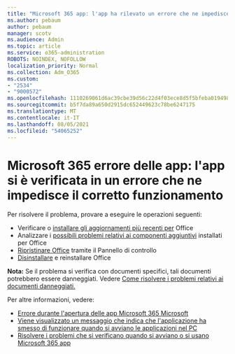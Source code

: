 ```yaml
---
title: "Microsoft 365 app: l'app ha rilevato un errore che ne impedisce il corretto funzionamento"
ms.author: pebaum
author: pebaum
manager: scotv
ms.audience: Admin
ms.topic: article
ms.service: o365-administration
ROBOTS: NOINDEX, NOFOLLOW
localization_priority: Normal
ms.collection: Adm_O365
ms.custom:
- "2534"
- "9000572"
ms.openlocfilehash: 1110269061d6ac39cbe39d56c22d4f03ece8d5f5bfeba01949899bccc724bf45
ms.sourcegitcommit: b5f7da89a650d2915dc652449623c78be6247175
ms.translationtype: MT
ms.contentlocale: it-IT
ms.lasthandoff: 08/05/2021
ms.locfileid: "54065252"
---
```

# <a name="microsoft-365-apps-error-app-has-run-into-an-error-that-is-preventing-it-from-working-correctly"></a>Microsoft 365 errore delle app: l'app si è verificata in un errore che ne impedisce il corretto funzionamento

Per risolvere il problema, provare a eseguire le operazioni seguenti:

- Verificare o [installare gli aggiornamenti più recenti per](https://support.office.com/article/update-office-and-your-computer-with-microsoft-update-2ab296f3-7f03-43a2-8e50-46de917611c5) Office
- Analizzare i [possibili problemi relativi ai componenti aggiuntivi](https://support.office.com/article/powerpoint-isn-t-responding-hangs-or-freezes-652ede6e-e3d2-449a-a07f-8c800dfb948d?ocmsassetID=HA104114659&CorrelationId=98329f6f-f51f-4f44-a876-4142c3583312#bkmk_addins) installati per Office
- [Ripristinare Office](https://support.office.com/article/repair-an-office-application-7821d4b6-7c1d-4205-aa0e-a6b40c5bb88b) tramite il Pannello di controllo
- [Disinstallare](https://support.office.com/article/uninstall-office-from-a-pc-9dd49b83-264a-477a-8fcc-2fdf5dbf61d8) e reinstallare Office

**Nota:** Se il problema si verifica con documenti specifici, tali documenti potrebbero essere danneggiati. Vedere [Come risolvere i problemi relativi ai documenti danneggiati.](https://docs.microsoft.com/office/troubleshoot/word/damaged-documents-in-word)

Per altre informazioni, vedere: 

- [Errore durante l'apertura delle app Microsoft 365 Microsoft](https://support.office.com/article/error-when-opening-microsoft-office-apps-b84b6a63-4b8c-46ec-ae9a-ad91d6160d72)
- [Viene visualizzato un messaggio che indica che l'applicazione ha smesso di funzionare quando si avviano le applicazioni nel PC](https://support.office.com/article/i-get-a-stopped-working-error-when-i-start-office-applications-on-my-pc-52bd7985-4e99-4a35-84c8-2d9b8301a2fa)
- [Risolvere i problemi che si verificano quando si avviano o si usano Microsoft 365 app](https://docs.microsoft.com/office/troubleshoot/word/issues-when-start-or-use-word)